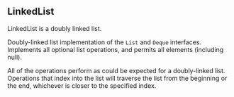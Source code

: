 
## LinkedList

LinkedList is a doubly linked list.

Doubly-linked list implementation of the `List` and `Deque` interfaces. 
Implements all optional list operations, and permits all elements (including null).

All of the operations perform as could be expected for a doubly-linked list. Operations that index into the list will traverse the list from the beginning or the end, whichever is closer to the specified index.


